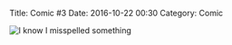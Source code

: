 Title: Comic #3
Date: 2016-10-22 00:30
Category: Comic

<img src="{filename}/images/comic3.jpg" alt="I know I misspelled something" title="I know I misspelled something" style="max-width: 100%;height: auto;"/>
